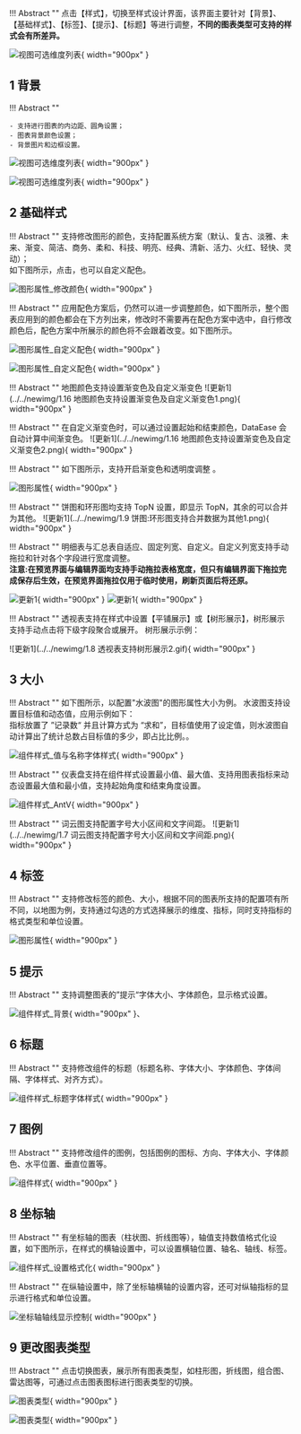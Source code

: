 !!! Abstract ""
    点击【样式】，切换至样式设计界面，该界面主要针对【背景】、【基础样式】、【标签】、【提示】、【标题】等进行调整，**不同的图表类型可支持的样式会有所差异。**

![视图可选维度列表](../../img/view_generation/2.0点击样式.png){ width="900px" }

## 1 背景
!!! Abstract ""

    - 支持进行图表的内边距、圆角设置；
    - 图表背景颜色设置；
    - 背景图片和边框设置。
![视图可选维度列表](../../img/view_generation/2.0样式背景.png){ width="900px" }

![视图可选维度列表](../../img/view_generation/2.0样式背景设置.png){ width="900px" }

## 2 基础样式

!!! Abstract ""
    支持修改图形的颜色，支持配置系统方案（默认、复古、淡雅、未来、渐变、简洁、商务、柔和、科技、明亮、经典、清新、活力、火红、轻快、灵动）；  
    如下图所示，点击，也可以自定义配色。

![图形属性_修改颜色](../../img/view_generation/2.0样式基础样式.png){ width="900px" }

!!! Abstract ""
    应用配色方案后，仍然可以进一步调整颜色，如下图所示，整个图表应用到的颜色都会在下方列出来，修改时不需要再在配色方案中选中，自行修改颜色后，配色方案中所展示的颜色将不会跟着改变。如下图所示。

![图形属性_自定义配色](../../img/view_generation/2.0自定义配色.png){ width="900px" }

![图形属性_自定义配色](../../img/view_generation/2.0自定义配色2.png){ width="900px" }

!!! Abstract ""
    地图颜色支持设置渐变色及自定义渐变色
![更新1](../../newimg/1.16 地图颜色支持设置渐变色及自定义渐变色1.png){ width="900px" }

!!! Abstract ""
    在自定义渐变色时，可以通过设置起始和结束颜色，DataEase 会自动计算中间渐变色。
![更新1](../../newimg/1.16 地图颜色支持设置渐变色及自定义渐变色2.png){ width="900px" }

!!! Abstract ""
    如下图所示，支持开启渐变色和透明度调整 。

![图形属性](../../img/view_generation/2.0自定义颜色渐变透明度.png){ width="900px" }

!!! Abstract ""
    饼图和环形图均支持 TopN 设置，即显示 TopN，其余的可以合并为其他。
![更新1](../../newimg/1.9 饼图:环形图支持合并数据为其他1.png){ width="900px" }


!!! Abstract ""
    明细表与汇总表自适应、固定列宽、自定义。自定义列宽支持手动拖拉和针对各个字段进行宽度调整。   
    **注意:在预览界面与编辑界面均支持手动拖拉表格宽度，但只有编辑界面下拖拉完成保存后生效，在预览界面拖拉仅用于临时使用，刷新页面后将还原。**

![更新1](../../newimg/更新v2-4-0-6.png){ width="900px" }
![更新1](../../newimg/更新v2-4-0-7.png){ width="900px" }

!!! Abstract ""
    透视表支持在样式中设置【平铺展示】或【树形展示】，树形展示支持手动点击将下级字段聚合或展开。
    树形展示示例：

![更新1](../../newimg/1.8 透视表支持树形展示2.gif){ width="900px" }

## 3 大小

!!! Abstract ""
    如下图所示，以配置"水波图"的图形属性大小为例。
    水波图支持设置目标值和动态值，应用示例如下：    
    指标放置了 ”记录数“ 并且计算方式为 “求和”，目标值使用了设定值，则水波图自动计算出了统计总数占目标值的多少，即占比比例。。

![组件样式_值与名称字体样式](../../img/view_generation/2.0样式大小.png){ width="900px" }


!!! Abstract ""
    仪表盘支持在组件样式设置最小值、最大值、支持用图表指标来动态设置最大值和最小值，支持起始角度和结束角度设置。

![组件样式_AntV](../../img/view_generation/2.0指标卡大小样式.png){ width="900px" }

!!! Abstract ""
    词云图支持配置字号大小区间和文字间距。
![更新1](../../newimg/1.7 词云图支持配置字号大小区间和文字间距.png){ width="900px" }

## 4 标签

!!! Abstract ""
    支持修改标签的颜色、大小，根据不同的图表所支持的配置项有所不同，以地图为例，支持通过勾选的方式选择展示的维度、指标，同时支持指标的格式类型和单位设置。

![图形属性](../../img/view_generation/2.0样式标签设置.png){ width="900px" }

## 5 提示

!!! Abstract ""
    支持调整图表的”提示“字体大小、字体颜色，显示格式设置。

![组件样式_背景](../../img/view_generation/2.0提示设置.png){ width="900px" }、

## 6 标题

!!! Abstract ""
    支持修改组件的标题（标题名称、字体大小、字体颜色、字体间隔、字体样式、对齐方式）。

![组件样式_标题字体样式](../../img/view_generation/2.0标题设置.png){ width="900px" }

## 7 图例

!!! Abstract ""
    支持修改组件的图例，包括图例的图标、方向、字体大小、字体颜色、水平位置、垂直位置等。

![组件样式](../../img/view_generation/2.0图例设置.png){ width="900px" }

## 8 坐标轴

!!! Abstract ""
    有坐标轴的图表（柱状图、折线图等），轴值支持数值格式化设置，如下图所示，在样式的横轴设置中，可以设置横轴位置、轴名、轴线、标签。

![组件样式_设置格式化](../../img/view_generation/2.0样式坐标轴横轴.png){ width="900px" }

!!! Abstract ""
    在纵轴设置中，除了坐标轴横轴的设置内容，还可对纵轴指标的显示进行格式和单位设置。

![坐标轴轴线显示控制](../../img/view_generation/2.0坐标轴纵轴.png){ width="900px" }

## 9 更改图表类型

!!! Abstract ""
    点击切换图表，展示所有图表类型，如柱形图，折线图，组合图、雷达图等，可通过点击图表图标进行图表类型的切换。

![图表类型](../../img/view_generation/2.0更换图表.png){ width="900px" }

![图表类型](../../img/view_generation/2.0成功更换图表.png){ width="900px" }
